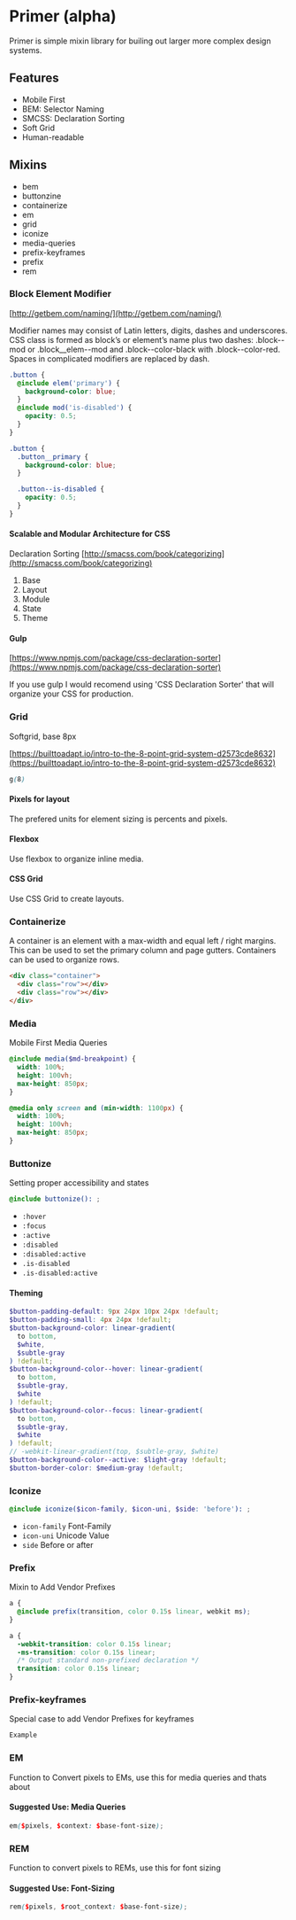 # Primer (alpha)

Primer is simple mixin library for builing out larger more complex design systems.

## Features

- Mobile First
- BEM: Selector Naming
- SMCSS: Declaration Sorting
- Soft Grid
- Human-readable

## Mixins

- bem
- buttonzine
- containerize
- em
- grid
- iconize
- media-queries
- prefix-keyframes
- prefix
- rem

### Block Element Modifier

[http://getbem.com/naming/](http://getbem.com/naming/)

Modifier names may consist of Latin letters, digits, dashes and
underscores. CSS class is formed as block’s or element’s name plus
two dashes: .block--mod or .block\_\_elem--mod and .block--color-black
with .block--color-red. Spaces in complicated modifiers are replaced by dash.

```scss
.button {
  @include elem('primary') {
    background-color: blue;
  }
  @include mod('is-disabled') {
    opacity: 0.5;
  }
}

.button {
  .button__primary {
    background-color: blue;
  }

  .button--is-disabled {
    opacity: 0.5;
  }
}
```

#### Scalable and Modular Architecture for CSS

Declaration Sorting
[http://smacss.com/book/categorizing](http://smacss.com/book/categorizing)

1. Base
2. Layout
3. Module
4. State
5. Theme

#### Gulp

[https://www.npmjs.com/package/css-declaration-sorter](https://www.npmjs.com/package/css-declaration-sorter)

If you use gulp I would recomend using 'CSS Declaration Sorter' that will organize your CSS for production.

### Grid

Softgrid, base 8px

[https://builttoadapt.io/intro-to-the-8-point-grid-system-d2573cde8632](https://builttoadapt.io/intro-to-the-8-point-grid-system-d2573cde8632)

```css
g(8)

```

#### Pixels for layout

The prefered units for element sizing is percents and pixels.

#### Flexbox

Use flexbox to organize inline media.

#### CSS Grid

Use CSS Grid to create layouts.

### Containerize

A container is an element with a max-width and equal left / right margins. This can be used to set the primary column and page gutters. Containers can be used to organize rows.

```html
<div class="container">
  <div class="row"></div>
  <div class="row"></div>
</div>
```

### Media

Mobile First Media Queries

```scss
@include media($md-breakpoint) {
  width: 100%;
  height: 100vh;
  max-height: 850px;
}

@media only screen and (min-width: 1100px) {
  width: 100%;
  height: 100vh;
  max-height: 850px;
}
```

### Buttonize

Setting proper accessibility and states

```scss
@include buttonize(): ;
```

- `:hover`
- `:focus`
- `:active`
- `:disabled`
- `:disabled:active`
- `.is-disabled`
- `.is-disabled:active`

#### Theming

```scss
$button-padding-default: 9px 24px 10px 24px !default;
$button-padding-small: 4px 24px !default;
$button-background-color: linear-gradient(
  to bottom,
  $white,
  $subtle-gray
) !default;
$button-background-color--hover: linear-gradient(
  to bottom,
  $subtle-gray,
  $white
) !default;
$button-background-color--focus: linear-gradient(
  to bottom,
  $subtle-gray,
  $white
) !default;
// -webkit-linear-gradient(top, $subtle-gray, $white)
$button-background-color--active: $light-gray !default;
$button-border-color: $medium-gray !default;
```

### Iconize

```scss
@include iconize($icon-family, $icon-uni, $side: 'before'): ;
```

- `icon-family` Font-Family
- `icon-uni` Unicode Value
- `side` Before or after

### Prefix

Mixin to Add Vendor Prefixes

```scss
a {
  @include prefix(transition, color 0.15s linear, webkit ms);
}

a {
  -webkit-transition: color 0.15s linear;
  -ms-transition: color 0.15s linear;
  /* Output standard non-prefixed declaration */
  transition: color 0.15s linear;
}
```

### Prefix-keyframes

Special case to add Vendor Prefixes for keyframes

```scss
Example
```

### EM

Function to Convert pixels to EMs, use this for media queries and thats about

#### Suggested Use: Media Queries

```scss
em($pixels, $context: $base-font-size);

```

### REM

Function to convert pixels to REMs, use this for font sizing

#### Suggested Use: Font-Sizing

```scss
rem($pixels, $root_context: $base-font-size);

```
